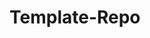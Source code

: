 # Template-Repo <Title>
## 100K Views <Topic>
Today, on my account, the views on my profile reached 100K views. Blah blah blah, blah blah blah blah. Blah, blah blah blah blah blah blah. Blah blah blah, blah blah blah blah. Blah blah blah, blah blah blah blah, blah blah blah blah blah. Blah blah blah blah blah. Blah, blah blah blah blah, blah blah blah, blah blah, blah blah. Blah, blah blah blah blah blah blah. Blah blah blah, blah blah blah blah. Blah blah blah, blah blah blah blah, blah blah blah blah blah. Blah blah blah blah blah. Blah, blah blah blah blah, blah blah blah, blah blah, blah blah.
  
Just a random template repo 
